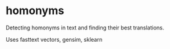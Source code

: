 # homonyms
Detecting homonyms in text and finding their best translations.

Uses fasttext vectors, gensim, sklearn
